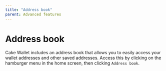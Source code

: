 ```yaml
---
title: "Address book"
parent: Advanced features
---
```


# Address book

Cake Wallet includes an address book that allows you to easily access your wallet addresses and other saved addresses. Access this by clicking on the hamburger menu in the home screen, then clicking `Address book`.
